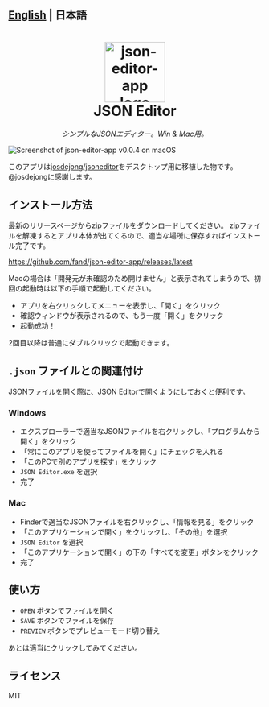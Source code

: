 [English](./README.md) | 日本語
---

<div align="center">
    <h1>
        <img src="https://user-images.githubusercontent.com/1403842/73547507-70f89d00-4482-11ea-9559-545e5f82459a.png" alt="json-editor-app logo" width="120"/><br/>
        JSON Editor
    </h1>
    <i>シンプルなJSONエディター。Win & Mac用。</i>
</div>

![Screenshot of json-editor-app v0.0.4 on macOS](https://user-images.githubusercontent.com/1403842/73547401-2ecf5b80-4482-11ea-8b03-753c1621c116.png)

このアプリは[josdejong/jsoneditor](https://github.com/josdejong/jsoneditor)をデスクトップ用に移植した物です。
@josdejongに感謝します。

## インストール方法

最新のリリースページからzipファイルをダウンロードしてください。
zipファイルを解凍するとアプリ本体が出てくるので、適当な場所に保存すればインストール完了です。

https://github.com/fand/json-editor-app/releases/latest

Macの場合は「開発元が未確認のため開けません」と表示されてしまうので、初回の起動時は以下の手順で起動してください。

- アプリを右クリックしてメニューを表示し、「開く」をクリック
- 確認ウィンドウが表示されるので、もう一度「開く」をクリック
- 起動成功！

2回目以降は普通にダブルクリックで起動できます。


## `.json` ファイルとの関連付け

JSONファイルを開く際に、JSON Editorで開くようにしておくと便利です。

### Windows

- エクスプローラーで適当なJSONファイルを右クリックし、「プログラムから開く」をクリック
- 「常にこのアプリを使ってファイルを開く」にチェックを入れる
- 「このPCで別のアプリを探す」をクリック
- `JSON Editor.exe` を選択
- 完了

### Mac

- Finderで適当なJSONファイルを右クリックし、「情報を見る」をクリック
- 「このアプリケーションで開く」をクリックし、「その他」を選択
- `JSON Editor` を選択
- 「このアプリケーションで開く」の下の「すべてを変更」ボタンをクリック
- 完了


## 使い方

- `OPEN` ボタンでファイルを開く
- `SAVE` ボタンでファイルを保存
- `PREVIEW` ボタンでプレビューモード切り替え

あとは適当にクリックしてみてください。

## ライセンス

MIT
